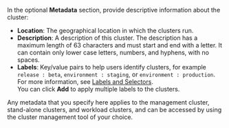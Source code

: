 In the optional **Metadata** section, provide descriptive information about the cluster:

- **Location**: The geographical location in which the clusters run.
- **Description**: A description of this cluster. The description has a maximum length of 63 characters and must start and end with a letter. It can contain only lower case letters, numbers, and hyphens, with no spaces.
- **Labels**: Key/value pairs to help users identify clusters, for example `release : beta`, `environment : staging`, or `environment : production`. For more information, see [Labels and Selectors](https://kubernetes.io/docs/concepts/overview/working-with-objects/labels/).<br />
You can click **Add** to apply multiple labels to the clusters.
<!--![Add cluster metadata](../images/install-v-4metadata.png)-->
Any metadata that you specify here applies to the management cluster, stand-alone clusters, and workload clusters, and can be accessed by using the cluster management tool of your choice.
